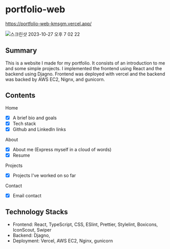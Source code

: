 # portfolio-web
https://portfolio-web-kmsgm.vercel.app/

![스크린샷 2023-10-27 오후 7 02 22](https://github.com/kmsgm/portfolio-web/assets/49176503/64a6fda9-6cee-4f5c-915f-30015163580c)



## Summary

This is a website I made for my portfolio. It consists of an introduction to me and some simple projects. I implemented the frontend using React and the backend using Djagno. Frontend was deployed with vercel and the backend was backed by AWS EC2, Nignx, and gunicorn.

## Contents
Home

- [x]  A brief bio and goals
- [x]  Tech stack
- [x]  Github and LinkedIn links

About

- [x]  About me (Express myself in a cloud of words)
- [x]  Resume

Projects

- [x]  Projects I've worked on so far

Contact

- [x]  Email contact

## Technology Stacks

- Frontend: React, TypeScript, CSS, ESlint, Prettier, Stylelint, Boxicons, IconScout, Swiper
- Backend: Djagno,
- Deployment: Vercel, AWS EC2, Nginx, gunicorn
